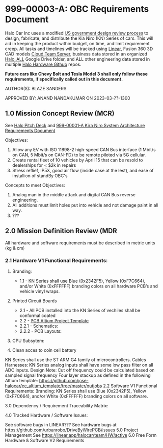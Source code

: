 # 999-00003-A: OBC Requirements Document

Halo Car Inc uses a modified [US government design review process](https://en.wikipedia.org/wiki/Design_review_(U.S._government)) to design, fabricate, and distribute the  Kia Niro (KN) Series of cars.  This will aid in keeping the product within budget, on time, and limit requirement creep. All tasks and timelines will be tracked using [Linear](https://linear.app/halocar), Fusion 360 3D CAD models [Cloud Team Server](https://halo5.autodesk360.com/g/all_projects/active), business data stored in an organized [Halo_ALL](https://drive.google.com/drive/u/0/folders/0AKq4yLznZ1RzUk9PVA) Google Drive folder, and ALL other engineering data stored in multiple [Halo Hardware Github](https://github.com/orgs/urbanrobo/teams/hardware/repositories) repos.

**Future cars like Chevy Bolt and Tesla Model 3 shall only follow these requirements, if specifically called out in this document.**

AUTHOR(S): BLAZE SANDERS

APPROVED BY: ANAND NANDAKUMAR ON 2023-03-??-1300


## 1.0 Mission Concept Review (MCR)
See [Halo Pitch Deck](???) and [999-00001-A Kira Niro System Architecture Requirements Document](https://docs.google.com/document/d/1RNme7q0ufrCDHNyr7VOxuHKhVUad4LDPr4K3CM-rN78/edit) 

Objectives:
1. Allow any EV with ISO 11898-2 high-speed CAN Bus interface (1 Mbit/s on CAN, 5 Mbit/s on CAN-FD) to be remote piloted via 5G cellular.
2. Create rental fleet of 10 vehicles by April 15 that can be resold to dealerships for < $2k in repairs
3. Stress reflief, IP5X, good air flow (inside case at the lest), and ease of installion of standBy OBC's                                                                                                                                           

Concepts to meet Objectives:
1. Analog man in the middle attack and digital CAN Bus reverse engineering. 
2. All additions must limit holes put into vehicle and not damage paint in all way.
3. ??? 

## 2.0 Mission Definition Review (MDR
All hardware and software requirements must be described in metric units (kg & cm)
### 2.1 Hardware V1 Functional Requirements:
1. Branding:
   * 1.1 - KN Series shall use Blue (0x2342F5), Yellow (0xF7C664), and/or White (0xFFFFFF) branding colors on all hardware PCB’s and vehicle vinyl wraps.
2. Printed Circuit Boards
   * 2.1 - All PCB installed into the KN Series of vechiles shall be conformal coated 
   * 2.2 - [PCB Altium Project Template](https://github.com/jose-halocar/ee_altium_template/blob/master/HaloCar_Project_Rename_This_File.PrjPcb)
   * 2.2.1 - Schematics:
   * 2.2.2 - PCB Layouts:

3. CPU Subsytem:
4. Clean acces to coin cell battery 

KN Series shall use the ST ARM G4 family of microcontrollers.
Cables Harnesses:
KN Series analog inputs shall have some low pass filter on all ADC inputs. 
Design Note: Cut off frequency could be calculated based on sampled signal frequency
Four layer stackup as defined in the following Altium template: https://github.com/jose-halocar/ee_altium_template/tree/master/outjobs
2.2 Software V1 Functional Requirements:
Branding:
KN Series shall use Blue (0x2342F5), Yellow (0xF7C664), and/or White (0xFFFFFF) branding colors on all software.


3.0 Dependency / Requirement Traceability Matrix:


4.0 Tracked Hardware / Software Issues:

See software bugs in LINEAR???
See hardware bugs at https://github.com/urbanrobo/DriveByWirePCB/issues
5.0 Project Management
See https://linear.app/halocar/team/HW/active
6.0 Free Form Hardware & Software V2 Requirements
